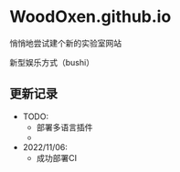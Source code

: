 # WoodOxen.github.io

悄悄地尝试建个新的实验室网站

新型娱乐方式（bushi）

## 更新记录

- TODO: 
    - 部署多语言插件
    - 
- 2022/11/06: 
    - 成功部署CI
